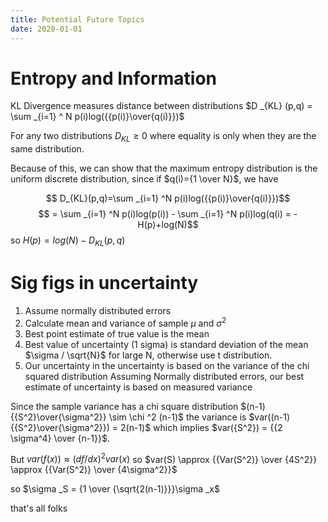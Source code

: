 ```yaml
---
title: Potential Future Topics
date: 2020-01-01
---
```


# Entropy and Information

KL Divergence measures distance between distributions $D _{KL} (p,q) = \sum _{i=1} ^ N p(i)log({{p(i)}\over{q(i)}})$

For any two distributions $D_{KL} \ge 0$ where equality is only when they are the same distribution.

Because of this, we can show that the maximum entropy distribution is the uniform discrete distribution, since if $q(i)={1 \over N}$, we have 

$$ D_{KL}(p,q)=\sum _{i=1} ^N p(i)log({{p(i)}\over{q(i)}})$$
$$ = \sum _{i=1} ^N p(i)log(p(i)) - \sum _{i=1} ^N p(i)log(q(i) = -H(p)+log(N)$$ 
so $H(p) = log(N) - D _{KL} (p,q)$

# Sig figs in uncertainty

1. Assume normally distributed errors
2. Calculate mean and variance of sample $\mu$ and $\sigma ^2$
3. Best point estimate of true value is the mean
4. Best value of uncertainty (1 sigma) is standard deviation of the mean $\sigma / \sqrt{N}$ for large N, otherwise use t distribution.
5. Our uncertainty in the uncertainty is based on the variance of the chi squared distribution
Assuming Normally distributed errors, our best estimate of uncertainty is based on measured variance

Since the sample variance has a chi square distribution $(n-1){{S^2}\over{\sigma^2}} \sim \chi ^2 (n-1)$ the variance is $var((n-1){{S^2}\over{\sigma^2}}) = 2(n-1)$ which implies $var({S^2}) = {{2 \sigma^4} \over {n-1}}$.

But $var(f(x))\approx (df/dx)^2 var(x)$ so $var(S) \approx {{Var(S^2)} \over {4S^2}} \approx {{Var(S^2)} \over {4\sigma^2}}$

so $\sigma _S = {1 \over {\sqrt{2(n-1)}}}\sigma _x$



that's all folks
